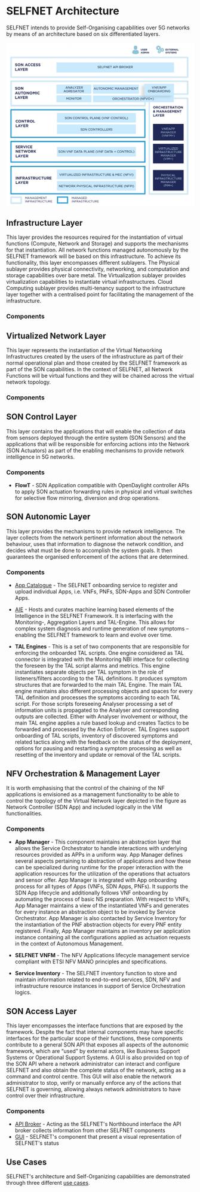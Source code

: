 # SELFNET Architecture

SELFNET intends to provide Self-Organising capabilities over 5G networks by means of an architecture based on six differentiated layers.

![SELFNET ARCHITECTURE](SELFNETframework2017.jpg)

## Infrastructure Layer

This layer provides the resources required for the instantiation of virtual functions (Compute, Network and Storage) and supports the mechanisms for that instantiation. All network functions managed autonomously by the SELFNET framework will be based on this infrastructure. To achieve its functionality, this layer encompasses different sublayers. The Physical sublayer provides physical connectivity, networking, and computation and storage capabilities over bare metal. The Virtualization sublayer provides virtualization capabilities to instantiate virtual infrastructures. Cloud Computing sublayer provides multi-tenancy support to the infrastructure layer together with a centralised point for facilitating the management of the infrastructure.

### Components


## Virtualized Network Layer

This layer represents the instantiation of the Virtual Networking Infrastructures created by the users of the infrastructure as part of their normal operational plan and those created by the SELFNET framework as part of the SON capabilities. In the context of SELFNET, all Network Functions will be virtual functions and they will be chained across the virtual network topology.

### Components

## SON Control Layer

This layer contains the applications that will enable the collection of data from sensors deployed through the entire system (SON Sensors) and the applications that will be responsible for enforcing actions into the Network (SON Actuators) as part of the enabling mechanisms to provide network intelligence in 5G networks.

### Components

* **FlowT** - SDN Application compatible with OpenDaylight controller APIs to apply SON actuation forwarding rules in physical and virtual switches for selective flow mirroring, diversion and drop operations.

## SON Autonomic Layer

This layer provides the mechanisms to provide network intelligence. The layer collects from the network pertinent information about the network behaviour, uses that information to diagnose the network condition, and decides what must be done to accomplish the system goals. It then guarantees the organised enforcement of the actions that are determined.

### Components

* [App Catalogue](https://github.com/Selfnet-5G/app-catalogue) - The SELFNET onboarding service to register and upload individual Apps,  i.e. VNFs, PNFs, SDN-Apps and SDN Controller Apps.

* [AIE](https://github.com/Selfnet-5G/Autonomic-Intelligence-Engine) - Hosts and curates machine learning based elements of the Intelligence in the SELFNET Framework. It is interfacing with the Monitoring-, Aggregation Layers and TAL-Engine. This allows for complex system diagnosis and runtime generation of new symptoms – enabling the SELFNET framework to learn and evolve over time.

* **TAL Engines** - This is a set of two components that are responsible for 
enforcing the onboarded TAL scripts. One engine considered as TAL 
connector is integrated with the Monitoring NBI interface for collecting 
the foreseen by the TAL script alarms and metrics. This engine 
instantiates separate objects per TAL  symptom in the role of 
listeners/filters according to the TAL definitions. It produces symptom 
structures that are forwarded to the main TAL Engine. The main TAL 
engine maintains also different processing objects and spaces for every 
TAL definition and processes the symptoms according to each TAL script. 
For those scripts foreseeing Analyser processing a set of information 
units is propagated to the Analyser and corresponding outputs are 
collected. Either with Analyser involvement or without, the main TAL 
engine applies a rule based lookup and creates Tactics to be forwarded 
and processed by the Action Enforcer. TAL Engines support onboarding of 
TAL scripts, inventory of discovered symptoms and related tactics along 
with the feedback on the status of the deployment, options for pausing 
and restarting a symptom processing as well as resetting of the 
inventory and update or removal of the TAL scripts.


## NFV Orchestration & Management Layer

It is worth emphasising that the control of the chaining of the NF applications is envisioned as a management functionality to be able to control the topology of the Virtual Network layer depicted in the figure as Network Controller (SDN App) and included logically in the VIM functionalities.

### Components

* **App Manager** - This component maintains an abstraction layer that allows 
the Service Orchestrator to handle interactions with underlying 
resources provided as APPs in a uniform way. App Manager defines several 
aspects pertaining to abstraction of applications and how these can be 
specialized during runtime for the proper interaction with the 
application resources for the utilization of the operations that 
actuators and sensor offer. App Manager is integrated with App 
onboarding process for all types of Apps (VNFs, SDN Apps, PNFs). It 
supports the SDN App lifecycle and additionally follows VNF onboarding 
by automating the process of basic NS preparation. With respect to VNFs, 
App Manager maintains a view of the instantiated VNFs and generates for 
every instance an abstraction object to be invoked by Service 
Orchestrator. App Manager is also contacted by Service Inventory for the 
instantiation of the PNF abstraction objects for every PNF entity 
registered. Finally, App Manager maintains an inventory per application 
instance containing all the configurations applied as actuation requests 
in the context of Autonomous Management.

* **SELFNET VNFM** - The NFV Applications lifecycle management service compliant with ETSI NFV MANO principles and specifications.

* **Service Inventory** - The SELFNET inventory function to store and maintain information related to end-to-end services, SDN, NFV and infrastructure resource instances in support of Service Orchestration logics.

## SON Access Layer

This layer encompasses the interface functions that are exposed by the framework. Despite the fact that internal components may have specific interfaces for the particular scope of their functions, these components contribute to a general SON API that exposes all aspects of the autonomic framework, which are “used” by external actors, like Business Support Systems or Operational Support Systems.
A GUI is also provided on top of the SON API where a network administrator can interact and configure SELFNET and also obtain the complete status of the network, acting as a command and control centre. This GUI will also enable the network administrator to stop, verify or manually enforce any of the actions that SELFNET is governing, allowing always network administrators to have control over their infrastructure.

### Components

* [API Broker](https://github.com/Selfnet-5G/NBI) - Acting as the SELFNET's Northbound interface the API broker collects information from other SELFNET components
* [GUI](https://github.com/Selfnet-5G/GUI) - SELFNET's component that present a visual representation of SELFNET's status

## Use Cases

SELFNET's architecture and Self-Organizing capabilities are demonstrated through three different [use cases](../Use%20Cases).

